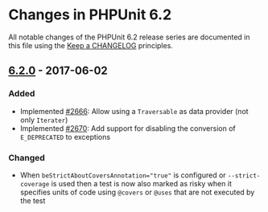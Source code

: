 # Changes in PHPUnit 6.2

All notable changes of the PHPUnit 6.2 release series are documented in this file using the [Keep a CHANGELOG](http://keepachangelog.com/) principles.

## [6.2.0] - 2017-06-02

### Added

* Implemented [#2666](https://github.com/sebastianbergmann/phpunit/pull/2666): Allow using a `Traversable` as data provider (not only `Iterater`)
* Implemented [#2670](https://github.com/sebastianbergmann/phpunit/issues/2670): Add support for disabling the conversion of `E_DEPRECATED` to exceptions

### Changed

* When `beStrictAboutCoversAnnotation="true"` is configured or `--strict-coverage` is used then a test is now also marked as risky when it specifies units of code using `@covers` or `@uses` that are not executed by the test

[6.2.0]: https://github.com/sebastianbergmann/phpunit/compare/6.1...6.2.0

